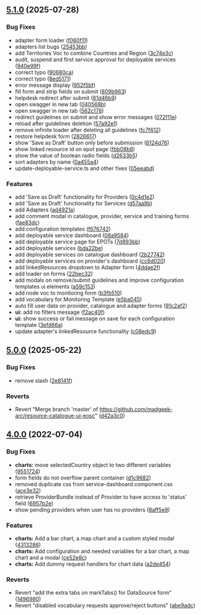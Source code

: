 ## [5.1.0](https://github.com/madgeek-arc/resource-catalogue-ui/compare/v5.0.0...v5.1.0) (2025-07-28)


### Bug Fixes

* adapter form loader ([f060f11](https://github.com/madgeek-arc/resource-catalogue-ui/commit/f060f11575b1d6495cea96c2f5688df3235f5018))
* adapters list bugs ([25453bb](https://github.com/madgeek-arc/resource-catalogue-ui/commit/25453bb821c5fccca8bf767b1cf199fbd7998ed8))
* add Territories Voc to combine Countries and Region ([3c74e3c](https://github.com/madgeek-arc/resource-catalogue-ui/commit/3c74e3c1b56b48f54cce7ec2ea6e151a6af7ba24))
* audit, suspend and first service approval for deployable services ([940e99f](https://github.com/madgeek-arc/resource-catalogue-ui/commit/940e99f21d4a9900171ea9183f5edfea29a01c52))
* correct typo ([90680ca](https://github.com/madgeek-arc/resource-catalogue-ui/commit/90680ca99ee70f1c8ab54ea3f5ab6a88e05cf87f))
* correct typo ([8ed5171](https://github.com/madgeek-arc/resource-catalogue-ui/commit/8ed517199eb632f5bc2e6fc36adab4305ed85d6c))
* error message display ([952f5bf](https://github.com/madgeek-arc/resource-catalogue-ui/commit/952f5bf2bde29200f72f9b0fc2814c7e9c933ca3))
* fill form and strip fields on submit ([809b963](https://github.com/madgeek-arc/resource-catalogue-ui/commit/809b9637dd3ec979e8388f5c885131f9df0d4952))
* helpdesk redirect after submit ([61d46b9](https://github.com/madgeek-arc/resource-catalogue-ui/commit/61d46b950af7090a4231cd4962929efbdc97ee90))
* open swagger in new tab ([040568b](https://github.com/madgeek-arc/resource-catalogue-ui/commit/040568b37e2ed9369da7e7493e78e16e32acd8ac))
* open swagger in new tab ([562c178](https://github.com/madgeek-arc/resource-catalogue-ui/commit/562c178a6f37b8a4ba11ed47c789a2c56ea0fed3))
* redirect guidelines on submit and show error messages ([072f11e](https://github.com/madgeek-arc/resource-catalogue-ui/commit/072f11e6c6490669a6f6c3a20921d3ccd384f14f))
* reload after guidelines deletion ([57a92e1](https://github.com/madgeek-arc/resource-catalogue-ui/commit/57a92e12061b502afa0ced57c6bfec1e5cc9005b))
* remove infinite loader after deleting all guidelines ([fc7f612](https://github.com/madgeek-arc/resource-catalogue-ui/commit/fc7f612251ef3a78fd9884519d76f0f526c0f925))
* restore helpdesk form ([2826617](https://github.com/madgeek-arc/resource-catalogue-ui/commit/28266171516f01700e1c8c9c71d3bc13f921d4c4))
* show 'Save as Draft' button only before submission ([6124d76](https://github.com/madgeek-arc/resource-catalogue-ui/commit/6124d76cc7c8d28204bb886b34078c746d33e682))
* show linked resource id on epot page ([fbb08b8](https://github.com/madgeek-arc/resource-catalogue-ui/commit/fbb08b8055decf95a2466858e3aa59ead82cbe4f))
* show the value of boolean radio fields ([d2633b5](https://github.com/madgeek-arc/resource-catalogue-ui/commit/d2633b5bddcf5b853cd799e191c25892880c5503))
* sort adapters by name ([0a455a4](https://github.com/madgeek-arc/resource-catalogue-ui/commit/0a455a4cd98e9c12dbe9c3b776fa9b3bfe6a879d))
* update-deployable-service.ts and other fixes ([05eeabd](https://github.com/madgeek-arc/resource-catalogue-ui/commit/05eeabdd304ae15fafbb321cfcebe640816613c8))


### Features

* add 'Save as Draft' functionality for Providers ([0c4d1e2](https://github.com/madgeek-arc/resource-catalogue-ui/commit/0c4d1e2c96edc0f118e5c626d23a8059a258181a))
* add 'Save as Draft' functionality for Services ([d57aa9b](https://github.com/madgeek-arc/resource-catalogue-ui/commit/d57aa9b963f22ca01beca8b1a9c9858014926d9a))
* add Adapters ([ad4921a](https://github.com/madgeek-arc/resource-catalogue-ui/commit/ad4921a2e0ee3c033c335490638c064658a88fed))
* add comment modal in catalogue, provider, service and training forms ([fae83dc](https://github.com/madgeek-arc/resource-catalogue-ui/commit/fae83dcff503f6a1599a40d6bdfa36132807ac89))
* add configuration templates ([f676742](https://github.com/madgeek-arc/resource-catalogue-ui/commit/f676742a787522c335f8a154cdf01b70c08a2c7c))
* add deployable service dashboard ([08a9584](https://github.com/madgeek-arc/resource-catalogue-ui/commit/08a9584dea564fe27d651817acbdc7155dd8ab85))
* add deployable service page for EPOTs ([7d893bb](https://github.com/madgeek-arc/resource-catalogue-ui/commit/7d893bbad216b105e2d45d6e7fba810a424f2823))
* add deployable services ([bda22be](https://github.com/madgeek-arc/resource-catalogue-ui/commit/bda22be3958e6cf115f9cf6d81571127d3fd3035))
* add deployable services on catalogue dashboard ([2b27742](https://github.com/madgeek-arc/resource-catalogue-ui/commit/2b27742230fdbdc8cca38c30df1017e8c92e9260))
* add deployable services on provider's dashboard ([cc6d020](https://github.com/madgeek-arc/resource-catalogue-ui/commit/cc6d02066c9233b33e1953364ba8df94e180fef7))
* add linkedResources dropdown to Adapter form ([4ddae2f](https://github.com/madgeek-arc/resource-catalogue-ui/commit/4ddae2f179915f9feab8266e81b80d9bfb2fc260))
* add loader on forms ([22bec32](https://github.com/madgeek-arc/resource-catalogue-ui/commit/22bec3254aa7da1f8aa4e2f708f9866c89fa7784))
* add modals on remove/submit guidelines and improve configuration templates ui elements ([a59c153](https://github.com/madgeek-arc/resource-catalogue-ui/commit/a59c15309baae88bc297752199e14f0dac5db3aa))
* add node voc to monitoring form ([b3fb510](https://github.com/madgeek-arc/resource-catalogue-ui/commit/b3fb5102e12a60d02febb92b3034e3810ccd302e))
* add vocabulary for Monitoring Template ([e5ba045](https://github.com/madgeek-arc/resource-catalogue-ui/commit/e5ba0456936be09aa9d52ef6eff0feeeb707ad3f))
* auto fill user data on provider, catalogue and adapter forms ([91c2af2](https://github.com/madgeek-arc/resource-catalogue-ui/commit/91c2af2255a0d176fe87a17fd88fff724498bcd2))
* **ui:** add no filters message ([f2ac40f](https://github.com/madgeek-arc/resource-catalogue-ui/commit/f2ac40f65f656cf27d9deab2dda852ecba1e2569))
* **ui:** show success or fail message on save for each configuration template ([3efd66a](https://github.com/madgeek-arc/resource-catalogue-ui/commit/3efd66a4f9a7272be23c5a5fda0a3913a510e9b0))
* update adapter's linkedResource functionality ([c08edc9](https://github.com/madgeek-arc/resource-catalogue-ui/commit/c08edc9d0692561ba64222b7a376441643c72669))



## [5.0.0](https://github.com/madgeek-arc/resource-catalogue-ui/compare/v4.0.0...v5.0.0) (2025-05-22)


### Bug Fixes

* remove slash ([2e8141f](https://github.com/madgeek-arc/resource-catalogue-ui/commit/2e8141facbbcf1ce66eae204deac5306d7d234eb))


### Reverts

* Revert "Merge branch 'master' of https://github.com/madgeek-arc/resource-catalogue-ui-eosc" ([d42a3c0](https://github.com/madgeek-arc/resource-catalogue-ui/commit/d42a3c0d95aaf82480a87c4d4d6cfe2d762cb732))



## [4.0.0](https://github.com/madgeek-arc/resource-catalogue-ui/compare/d1c968264d0c4169b93225b3633f0ea9485afdf0...v4.0.0) (2022-07-04)


### Bug Fixes

* **charts:** move selectedCountry object to two different variables ([9551724](https://github.com/madgeek-arc/resource-catalogue-ui/commit/9551724b65f8a7b30ad9e9186914cca0a420d305))
* form fields do not overflow parent container ([d1c9682](https://github.com/madgeek-arc/resource-catalogue-ui/commit/d1c968264d0c4169b93225b3633f0ea9485afdf0))
* removed duplicate css from service-dashboard.component.css ([ace3e32](https://github.com/madgeek-arc/resource-catalogue-ui/commit/ace3e324dd219feb587622fc3586c04e642ff5bb))
* retrieve ProviderBundle instead of Provider to have access to 'status' field ([6957b2e](https://github.com/madgeek-arc/resource-catalogue-ui/commit/6957b2efa69fde366925635dd230e07246c5b19b))
* show pending providers when user has no providers ([8aff5e9](https://github.com/madgeek-arc/resource-catalogue-ui/commit/8aff5e91a54ab1e3b58e3f5b3a9e0ab59b9ba8d3))


### Features

* **charts:** Add a bar chart, a map chart and a custom styled modal ([4313286](https://github.com/madgeek-arc/resource-catalogue-ui/commit/4313286804d9d4dcc84018d870906f4fe6a02b8c))
* **charts:** Add configuration and needed variables for a bar chart, a map chart and a modal ([ce52e8c](https://github.com/madgeek-arc/resource-catalogue-ui/commit/ce52e8cb71fb2acc278bbbab5ba25698dc30eab7))
* **charts:** Add dummy request handlers for chart data ([a2de454](https://github.com/madgeek-arc/resource-catalogue-ui/commit/a2de454ba50889c04cada7885b98d9e705fc3053))


### Reverts

* Revert "add the extra tabs on markTabs() for DataSource form" ([1496980](https://github.com/madgeek-arc/resource-catalogue-ui/commit/14969809bba1463d7b4caad2cd69b174630fbb28))
* Revert "disabled vocabulary requests approve/reject buttons" ([abe9adc](https://github.com/madgeek-arc/resource-catalogue-ui/commit/abe9adcbd626db7c36b45abc7e2cb5eceed0acd8))




